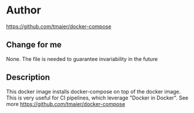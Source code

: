 # Author
https://github.com/tmaier/docker-compose

## Change for me
None. The file is needed to guarantee invariability in the future

## Description
This docker image installs docker-compose on top of the docker image. This is very useful for CI pipelines, which leverage "Docker in Docker". See more https://github.com/tmaier/docker-compose
